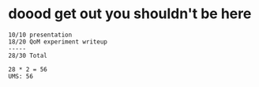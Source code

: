 doood get out you shouldn't be here
===================================
````
10/10 presentation
18/20 QoM experiment writeup
-----
28/30 Total

28 * 2 = 56
UMS: 56
````
